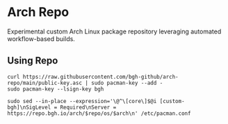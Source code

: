 # Arch Repo

Experimental custom Arch Linux package repository leveraging automated workflow-based builds.

## Using Repo

```shell
curl https://raw.githubusercontent.com/bgh-github/arch-repo/main/public-key.asc | sudo pacman-key --add -
sudo pacman-key --lsign-key bgh

sudo sed --in-place --expression='\@^\[core\]$@i [custom-bgh]\nSigLevel = Required\nServer = https://repo.bgh.io/arch/$repo/os/$arch\n' /etc/pacman.conf
```
